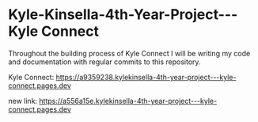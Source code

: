 # Kyle-Kinsella-4th-Year-Project---Kyle Connect
Throughout the building process of Kyle Connect I will be writing my code and documentation with regular commits to this repository.

Kyle Connect: https://a9359238.kylekinsella-4th-year-project---kyle-connect.pages.dev


new link: https://a556a15e.kylekinsella-4th-year-project---kyle-connect.pages.dev
